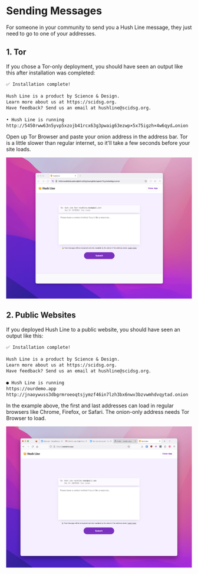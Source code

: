# Sending Messages

For someone in your community to send you a Hush Line message, they just need to go to one of your addresses. 

## 1. Tor

If you chose a Tor-only deployment, you should have seen an output like this after installation was completed:

```
✅ Installation complete!

Hush Line is a product by Science & Design.
Learn more about us at https://scidsg.org.
Have feedback? Send us an email at hushline@scidsg.org.

• Hush Line is running
http://5450rww63n5yvp5xzojb41rcx63g3pwaig63ezwp×5x75igzh×4w6qyd…onion
```

Open up Tor Browser and paste your onion address in the address bar. Tor is a little slower than regular internet, so it'll take a few seconds before your site loads.

<img src="../img/25-tor.png">

## 2. Public Websites

If you deployed Hush Line to a public website, you should have seen an output like this:

```
✅ Installation complete!

Hush Line is a product by Science & Design.
Learn more about us at https://scidsg.org.
Have feedback? Send us an email at hushline@scidsg.org.

● Hush Line is running
https://ourdemo.app
http://jnaoywuss3dbgrmroeoqtsjymzf46in7lzh3bx6nwv3bzvwmhdvqytad.onion
```

In the example above, the first and last addresses can load in regular browsers like Chrome, Firefox, or Safari. The onion-only address needs Tor Browser to load.

<img src="../img/40-public-domain.png">
